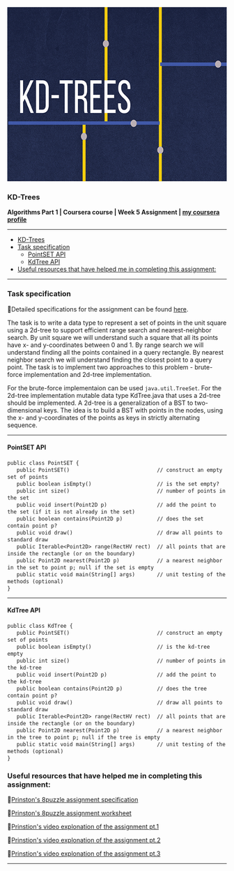 <img height="400" src="logo.png" title="8 puzzle logo" width="1000"/>

### KD-Trees

**Algorithms Part 1 | Coursera course | Week 5
Assignment | [my coursera profile](https://www.coursera.org/user/045cf702be8b31ef1aa039e2b4f07db6)**

---
<!-- TOC -->

* [KD-Trees](#kd-trees)
* [Task specification](#task-specification)
    * [PointSET API](#pointset-api)
    * [KdTree API](#kdtree-api)
* [Useful resources that have helped me in completing this assignment:](#useful-resources-that-have-helped-me-in-completing-this-assignment)

<!-- TOC -->

---

### Task specification

🔗Detailed specifications for the assignment can be
found [here](https://coursera.cs.princeton.edu/algs4/assignments/kdtree/specification.php).

The task is to write a data type to represent a set of points in the unit square using a 2d-tree to support efficient
range search and nearest-neighbor search.
By unit square we will understand such a square that all its points have x- and y-coordinates between 0 and 1.
By range search we will understand finding all the points contained in a query rectangle.
By nearest neighbor search we will understand finding the closest point to a query point.
The task is to implement two approaches to this problem - brute-force implementation and 2d-tree implementation.

For the brute-force implementaion can be used ``java.util.TreeSet``.
For the 2d-tree implementation mutable data type KdTree.java that uses a 2d-tree should be implemented.
A 2d-tree is a generalization of a BST to two-dimensional keys.
The idea is to build a BST with points in the nodes, using the x- and y-coordinates of the points as keys in strictly
alternating sequence.

---

#### PointSET API

```
public class PointSET {
   public PointSET()                            // construct an empty set of points 
   public boolean isEmpty()                     // is the set empty? 
   public int size()                            // number of points in the set 
   public void insert(Point2D p)                // add the point to the set (if it is not already in the set)
   public boolean contains(Point2D p)           // does the set contain point p? 
   public void draw()                           // draw all points to standard draw 
   public Iterable<Point2D> range(RectHV rect)  // all points that are inside the rectangle (or on the boundary) 
   public Point2D nearest(Point2D p)            // a nearest neighbor in the set to point p; null if the set is empty 
   public static void main(String[] args)       // unit testing of the methods (optional) 
}
```

---

#### KdTree API

```
public class KdTree {
   public PointSET()                            // construct an empty set of points 
   public boolean isEmpty()                     // is the kd-tree empty
   public int size()                            // number of points in the kd-tree
   public void insert(Point2D p)                // add the point to the kd-tree
   public boolean contains(Point2D p)           // does the tree contain point p? 
   public void draw()                           // draw all points to standard draw 
   public Iterable<Point2D> range(RectHV rect)  // all points that are inside the rectangle (or on the boundary) 
   public Point2D nearest(Point2D p)            // a nearest neighbor in the tree to point p; null if the tree is empty 
   public static void main(String[] args)       // unit testing of the methods (optional) 
}
```

### Useful resources that have helped me in completing this assignment:

🔗[Prinston's 8puzzle assignment specification](https://www.cs.princeton.edu/courses/archive/spr14/cos226/checklist/kdtree.html)

🔗[Prinston's 8puzzle assignment worksheet](https://www.cs.princeton.edu/courses/archive/spr14/cos226/checklist/kdtree-worksheet.pdf)

🔗[Prinstion's video explonation of the assignment pt.1](https://www.youtube.com/watch?v=iRfNvfJszIE&list=LL&index=4)

🔗[Prinstion's video explonation of the assignment pt.2](https://www.youtube.com/watch?v=c_KIuD_mvEU&list=LL&index=3&t=943s)

🔗[Prinstion's video explonation of the assignment pt.3](https://www.youtube.com/watch?v=bkG6ECT0W3o&list=LL&index=2)

---